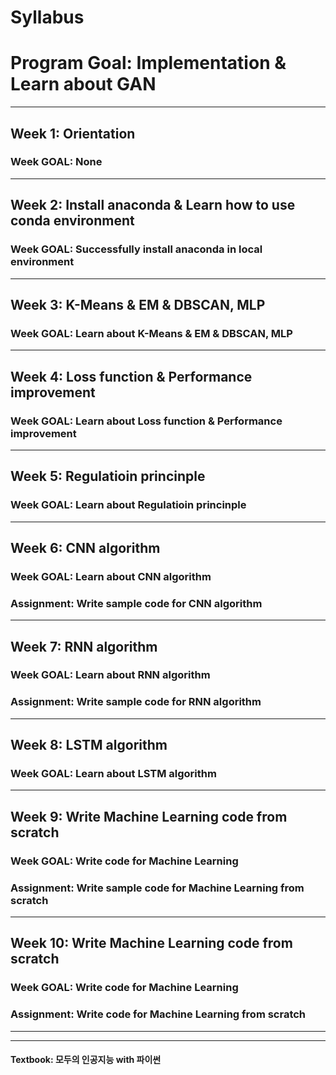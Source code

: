 # Syllabus
# Program Goal: Implementation & Learn about GAN
_______
## Week 1: Orientation
### Week GOAL: None
_______
## Week 2: Install anaconda \& Learn how to use conda environment
### Week GOAL: Successfully install anaconda in local environment
_______
## Week 3: K-Means \& EM \& DBSCAN, MLP
### Week GOAL: Learn about K-Means \& EM \& DBSCAN, MLP
_______
## Week 4: Loss function \& Performance improvement
### Week GOAL: Learn about Loss function \& Performance improvement
_______
## Week 5: Regulatioin princinple
### Week GOAL: Learn about Regulatioin princinple
_______
## Week 6: CNN algorithm
### Week GOAL: Learn about CNN algorithm
### Assignment: Write sample code for CNN algorithm
_______
## Week 7: RNN algorithm
### Week GOAL: Learn about RNN algorithm
### Assignment: Write sample code for RNN algorithm
_______
## Week 8: LSTM algorithm
### Week GOAL: Learn about LSTM algorithm
_______
## Week 9: Write Machine Learning code from scratch
### Week GOAL: Write code for Machine Learning
### Assignment: Write sample code for Machine Learning from scratch
_______
## Week 10: Write Machine Learning code from scratch
### Week GOAL: Write code for Machine Learning
### Assignment: Write code for Machine Learning from scratch
_______
_______
#### Textbook: 모두의 인공지능 with 파이썬